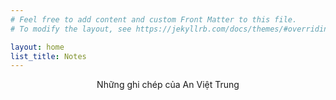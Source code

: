 ```yaml
---
# Feel free to add content and custom Front Matter to this file.
# To modify the layout, see https://jekyllrb.com/docs/themes/#overriding-theme-defaults

layout: home
list_title: Notes
---
```

<center>Những ghi chép của An Việt Trung</center>